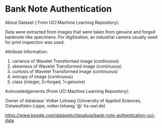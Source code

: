 # Bank Note Authentication


About Dataset ( From UCI Machine Learning Repository):

Data were extracted from images that were taken from genuine and forged banknote-like specimens. For digitization, an industrial camera usually used for print inspection was used.

Attribute Information:

1. variance of Wavelet Transformed image (continuous)
2. skewness of Wavelet Transformed image (continuous)
3. curtosis of Wavelet Transformed image (continuous)
4. entropy of image (continuous)
5. class (integer, 0=forged, 1=genuine)

Acknowledgements (From UCI Machine Learning Repository):

Owner of database: Volker Lohweg (University of Applied Sciences, Ostwestfalen-Lippe, volker.lohweg '@' hs-owl.de)

<https://www.kaggle.com/datasets/ritesaluja/bank-note-authentication-uci-data>

